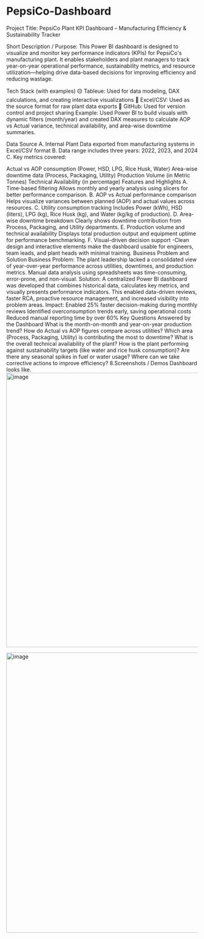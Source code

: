 # PepsiCo-Dashboard
Project Title: PepsiCo Plant KPI Dashboard – Manufacturing Efficiency & Sustainability Tracker

Short Description / Purpose: This Power BI dashboard is designed to visualize and monitor key performance indicators (KPIs) for PepsiCo's manufacturing plant. It enables stakeholders and plant managers to track year-on-year operational performance, sustainability metrics, and resource utilization—helping drive data-based decisions for improving efficiency and reducing wastage.

Tech Stack (with examples) 🟡 Tableue: Used for data modeling, DAX calculations, and creating interactive visualizations 📗 Excel/CSV: Used as the source format for raw plant data exports 🐙 GitHub: Used for version control and project sharing Example: Used Power BI to build visuals with dynamic filters (month/year) and created DAX measures to calculate AOP vs Actual variance, technical availability, and area-wise downtime summaries.

Data Source A. Internal Plant Data exported from manufacturing systems in Excel/CSV format B. Data range includes three years: 2022, 2023, and 2024 C. Key metrics covered:

Actual vs AOP consumption (Power, HSD, LPG, Rice Husk, Water)
Area-wise downtime data (Process, Packaging, Utility)
Production Volume (in Metric Tonnes)
Technical Availability (in percentage)
Features and Highlights A. Time-based filtering
Allows monthly and yearly analysis using slicers for better performance comparison. B. AOP vs Actual performance comparison
Helps visualize variances between planned (AOP) and actual values across resources. C. Utility consumption tracking
Includes Power (kWh), HSD (liters), LPG (kg), Rice Husk (kg), and Water (kg/kg of production). D. Area-wise downtime breakdown
Clearly shows downtime contribution from Process, Packaging, and Utility departments. E. Production volume and technical availability
Displays total production output and equipment uptime for performance benchmarking. F. Visual-driven decision support -Clean design and interactive elements make the dashboard usable for engineers, team leads, and plant heads with minimal training.
Business Problem and Solution Business Problem: The plant leadership lacked a consolidated view of year-over-year performance across utilities, downtimes, and production metrics. Manual data analysis using spreadsheets was time-consuming, error-prone, and non-visual. Solution: A centralized Power BI dashboard was developed that combines historical data, calculates key metrics, and visually presents performance indicators. This enabled data-driven reviews, faster RCA, proactive resource management, and increased visibility into problem areas. Impact:
Enabled 25% faster decision-making during monthly reviews
Identified overconsumption trends early, saving operational costs
Reduced manual reporting time by over 60%
Key Questions Answered by the Dashboard
What is the month-on-month and year-on-year production trend?
How do Actual vs AOP figures compare across utilities?
Which area (Process, Packaging, Utility) is contributing the most to downtime?
What is the overall technical availability of the plant?
How is the plant performing against sustainability targets (like water and rice husk consumption)?
Are there any seasonal spikes in fuel or water usage?
Where can we take corrective actions to improve efficiency?
8.Screenshots / Demos Dashboard looks like.
<img width="1280" height="720" alt="image" src="https://github.com/user-attachments/assets/e6babc0e-5e19-4b97-8c13-25142b329e97" />

<img width="1307" height="735" alt="image" src="https://github.com/user-attachments/assets/2487d607-3802-47bb-999b-4d29ded5018e" />
